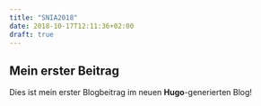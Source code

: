 ```yaml
---
title: "SNIA2018"
date: 2018-10-17T12:11:36+02:00
draft: true
---
```



## Mein erster Beitrag
Dies ist mein erster Blogbeitrag im neuen **Hugo**-generierten Blog!
